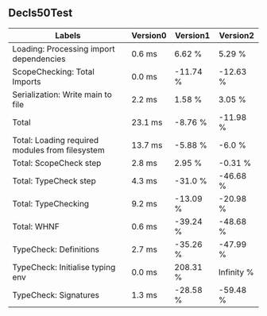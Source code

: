 
## Decls50Test

Labels|Version0|Version1|Version2
---|---|---|---
Loading: Processing import dependencies|0.6 ms|6.62 %|5.29 %
ScopeChecking: Total Imports|0.0 ms|-11.74 %|-12.63 %
Serialization: Write main to file|2.2 ms|1.58 %|3.05 %
Total|23.1 ms|-8.76 %|-11.98 %
Total: Loading required modules from filesystem|13.7 ms|-5.88 %|-6.0 %
Total: ScopeCheck step|2.8 ms|2.95 %|-0.31 %
Total: TypeCheck step|4.3 ms|-31.0 %|-46.68 %
Total: TypeChecking|9.2 ms|-13.09 %|-20.98 %
Total: WHNF|0.6 ms|-39.24 %|-48.68 %
TypeCheck: Definitions|2.7 ms|-35.26 %|-47.99 %
TypeCheck: Initialise typing env|0.0 ms|208.31 %|Infinity %
TypeCheck: Signatures|1.3 ms|-28.58 %|-59.48 %

